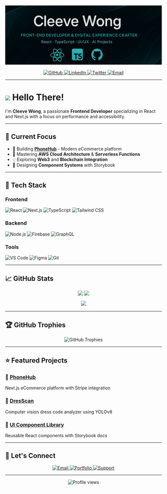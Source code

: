 <!-- Header -->
<!-- Header -->
<p align="center">
  <img src="header.png" alt="Cleeve Wong - Frontend Developer" style="max-width: 100%; height: auto; max-height: 250px;" />
</p>


<!-- Social Badges -->
<p align="center">
  <a href="https://github.com/CleevePhilip">
    <img src="https://img.shields.io/badge/GitHub-1a1b41?style=for-the-badge&logo=github&logoColor=#00FFE7" alt="GitHub">
  </a>
  <a href="https://www.linkedin.com/in/cleeve-philip-wong-251b33279/">
    <img src="https://img.shields.io/badge/LinkedIn-1a1b41?style=for-the-badge&logo=linkedin&logoColor=#00FFE7" alt="LinkedIn">
  </a>
  <a href="https://twitter.com/YourTwitterHandle">
    <img src="https://img.shields.io/badge/Twitter-1a1b41?style=for-the-badge&logo=twitter&logoColor=#FF4CC4" alt="Twitter">
  </a>
  <a href="mailto:cleevephilip.wong@hcdc.edu.ph">
    <img src="https://img.shields.io/badge/Email-1a1b41?style=for-the-badge&logo=gmail&logoColor=#FF4CC4" alt="Email">
  </a>
</p>

---

# <img src="https://raw.githubusercontent.com/Tarikul-Islam-Anik/Animated-Fluent-Emojis/master/Emojis/Hand%20gestures/Waving%20Hand.png" width="30"/> Hello There!

I'm **Cleeve Wong**, a passionate **Frontend Developer** specializing in React and Next.js with a focus on performance and accessibility.

---

## 🚀 Current Focus

- 🔭 Building **[PhoneHub](https://github.com/CleevePhilip/PhoneHub)** - Modern eCommerce platform
- 🌱 Mastering **AWS Cloud Architecture** & **Serverless Functions**
- 💡 Exploring **Web3** and **Blockchain Integration**
- 🎨 Designing **Component Systems** with Storybook

---

## 🧰 Tech Stack

### Frontend
![React](https://img.shields.io/badge/React-1a1b41?style=for-the-badge&logo=react&logoColor=#00FFE7)
![Next.js](https://img.shields.io/badge/Next.js-1a1b41?style=for-the-badge&logo=nextdotjs&logoColor=#00FFE7)
![TypeScript](https://img.shields.io/badge/TypeScript-1a1b41?style=for-the-badge&logo=typescript&logoColor=#00FFE7)
![Tailwind CSS](https://img.shields.io/badge/Tailwind_CSS-1a1b41?style=for-the-badge&logo=tailwindcss&logoColor=#00FFE7)

### Backend
![Node.js](https://img.shields.io/badge/Node.js-1a1b41?style=for-the-badge&logo=nodedotjs&logoColor=#00FFE7)
![Firebase](https://img.shields.io/badge/Firebase-1a1b41?style=for-the-badge&logo=firebase&logoColor=#FF4CC4)
![GraphQL](https://img.shields.io/badge/GraphQL-1a1b41?style=for-the-badge&logo=graphql&logoColor=#FF4CC4)

### Tools
![VS Code](https://img.shields.io/badge/VS_Code-1a1b41?style=for-the-badge&logo=visualstudiocode&logoColor=#00FFE7)
![Figma](https://img.shields.io/badge/Figma-1a1b41?style=for-the-badge&logo=figma&logoColor=#FF4CC4)
![Git](https://img.shields.io/badge/Git-1a1b41?style=for-the-badge&logo=git&logoColor=#FF4CC4)

---

## 📈 GitHub Stats

<p align="center">
  <img src="https://github-readme-stats.vercel.app/api?username=CleevePhilip&show_icons=true&theme=radical&hide_border=true&bg_color=1a1b41&title_color=00FFE7&icon_color=FF4CC4&text_color=FFFFFF" width="48%"/>
  <img src="https://github-readme-streak-stats.herokuapp.com/?user=CleevePhilip&theme=radical&hide_border=true&background=1a1b41&stroke=FF4CC4&ring=00FFE7&fire=FF4CC4&currStreakNum=FFFFFF&sideNums=FFFFFF&currStreakLabel=00FFE7" width="48%"/>
</p>

<p align="center">
  <img src="https://github-readme-stats.vercel.app/api/top-langs/?username=CleevePhilip&layout=compact&theme=radical&hide_border=true&bg_color=1a1b41&title_color=00FFE7&text_color=FFFFFF" width="48%"/>
</p>

---

## 🏆 GitHub Trophies

<p align="center">
  <img src="https://github-profile-trophy.vercel.app/?username=CleevePhilip&theme=radical&no-frame=true&title_color=00FFE7&icon_color=FF4CC4&row=2&column=4" alt="GitHub Trophies"/>
</p>

---

## ⭐ Featured Projects

### 📱 [PhoneHub](https://github.com/CleevePhilip/PhoneHub)
Next.js eCommerce platform with Stripe integration

### 🤖 [DresScan](https://github.com/CleevePhilip/DresScan)
Computer vision dress code analyzer using YOLOv8

### 🎨 [UI Component Library](https://github.com/CleevePhilip/ui-library)
Reusable React components with Storybook docs

---

## 🤝 Let's Connect

<p align="center">
  <a href="mailto:cleevephilip.wong@hcdc.edu.ph">
    <img src="https://img.shields.io/badge/Email_Me-1a1b41?style=for-the-badge&logo=gmail&logoColor=#FF4CC4" alt="Email">
  </a>
  <a href="https://portfoliocleeve.vercel.app">
    <img src="https://img.shields.io/badge/Portfolio-1a1b41?style=for-the-badge&logo=aboutdotme&logoColor=#00FFE7" alt="Portfolio">
  </a>
  <a href="https://www.buymeacoffee.com/yourusername">
    <img src="https://img.shields.io/badge/Buy_Me_Coffee-1a1b41?style=for-the-badge&logo=buymeacoffee&logoColor=#FF4CC4" alt="Support">
  </a>
</p>

---

<p align="center">
  <img src="https://komarev.com/ghpvc/?username=CleevePhilip&color=00FFE7&style=flat" alt="Profile views"/>
  <br/>
  <i style="color:#FFFFFF">Thanks for visiting! ❤️</i>
</p>
